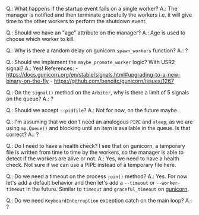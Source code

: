 Q.: What happens if the startup event fails on a single worker?
A.: The manager is notified and then terminate gracefully the workers i.e. it
will give time to the other workers to perform the shutdown event.

Q.: Should we have an "age" attribute on the manager?
A.: Age is used to choose which worker to kill.

Q.: Why is there a random delay on gunicorn `spawn_workers` function?
A.: ?

Q.: Should we implement the `maybe_promote_worker` logic? With USR2 signal?
A.: Yes! References:
    - https://docs.gunicorn.org/en/stable/signals.html#upgrading-to-a-new-binary-on-the-fly
    - https://github.com/benoitc/gunicorn/issues/1267

Q.: On the `signal()` method on the `Arbiter`, why is there a limit of 5 signals on the queue?
A.: ?

Q.: Should we accept `--pidfile`?
A.: Not for now, on the future maybe.

Q.: I'm assuming that we don't need an analogous `PIPE` and `sleep`, as we are using `mp.Queue()` and blocking until an item is available in the queue. Is that correct?
A.: ?

Q.: Do I need to have a health check? I see that on gunicorn, a temporary file is written from time to time by the workers, so the manager is able to detect if the workers are alive or not.
A.: Yes, we need to have a health check. Not sure if we can use a PIPE instead of a temporary file here.

Q.: Do we need a timeout on the process `join()` method?
A.: Yes. For now let's add a default behavior and then let's add a `--timeout` or `--worker-timeout` in the future. Similar to `timeout` and `graceful_timeout` on [gunicorn](https://docs.gunicorn.org/en/stable/settings.html#timeout).

Q.: Do we need `KeyboardInterruption` exception catch on the main loop?
A.: ?
